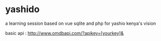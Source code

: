 # yashido
a learning session based on vue sqlite and php for yashio kenya's vision

basic api : http://www.omdbapi.com/?apikey=[yourkey]&